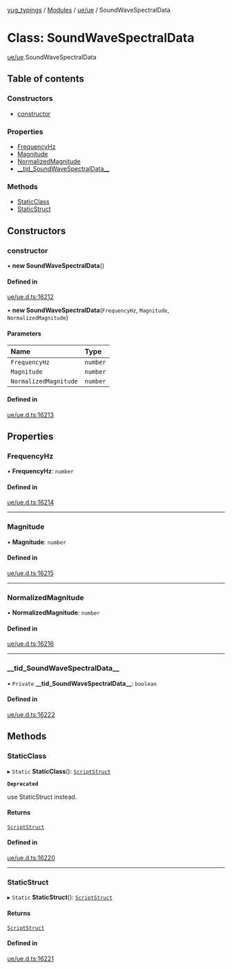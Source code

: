 [yug_typings](../README.md) / [Modules](../modules.md) / [ue/ue](../modules/ue_ue.md) / SoundWaveSpectralData

# Class: SoundWaveSpectralData

[ue/ue](../modules/ue_ue.md).SoundWaveSpectralData

## Table of contents

### Constructors

- [constructor](ue_ue.SoundWaveSpectralData.md#constructor)

### Properties

- [FrequencyHz](ue_ue.SoundWaveSpectralData.md#frequencyhz)
- [Magnitude](ue_ue.SoundWaveSpectralData.md#magnitude)
- [NormalizedMagnitude](ue_ue.SoundWaveSpectralData.md#normalizedmagnitude)
- [\_\_tid\_SoundWaveSpectralData\_\_](ue_ue.SoundWaveSpectralData.md#__tid_soundwavespectraldata__)

### Methods

- [StaticClass](ue_ue.SoundWaveSpectralData.md#staticclass)
- [StaticStruct](ue_ue.SoundWaveSpectralData.md#staticstruct)

## Constructors

### constructor

• **new SoundWaveSpectralData**()

#### Defined in

[ue/ue.d.ts:16212](https://github.com/YugMetaverse/yug_typings/blob/25cad34/ue/ue.d.ts#L16212)

• **new SoundWaveSpectralData**(`FrequencyHz`, `Magnitude`, `NormalizedMagnitude`)

#### Parameters

| Name | Type |
| :------ | :------ |
| `FrequencyHz` | `number` |
| `Magnitude` | `number` |
| `NormalizedMagnitude` | `number` |

#### Defined in

[ue/ue.d.ts:16213](https://github.com/YugMetaverse/yug_typings/blob/25cad34/ue/ue.d.ts#L16213)

## Properties

### FrequencyHz

• **FrequencyHz**: `number`

#### Defined in

[ue/ue.d.ts:16214](https://github.com/YugMetaverse/yug_typings/blob/25cad34/ue/ue.d.ts#L16214)

___

### Magnitude

• **Magnitude**: `number`

#### Defined in

[ue/ue.d.ts:16215](https://github.com/YugMetaverse/yug_typings/blob/25cad34/ue/ue.d.ts#L16215)

___

### NormalizedMagnitude

• **NormalizedMagnitude**: `number`

#### Defined in

[ue/ue.d.ts:16216](https://github.com/YugMetaverse/yug_typings/blob/25cad34/ue/ue.d.ts#L16216)

___

### \_\_tid\_SoundWaveSpectralData\_\_

• `Private` **\_\_tid\_SoundWaveSpectralData\_\_**: `boolean`

#### Defined in

[ue/ue.d.ts:16222](https://github.com/YugMetaverse/yug_typings/blob/25cad34/ue/ue.d.ts#L16222)

## Methods

### StaticClass

▸ `Static` **StaticClass**(): [`ScriptStruct`](ue_ue.ScriptStruct.md)

**`Deprecated`**

use StaticStruct instead.

#### Returns

[`ScriptStruct`](ue_ue.ScriptStruct.md)

#### Defined in

[ue/ue.d.ts:16220](https://github.com/YugMetaverse/yug_typings/blob/25cad34/ue/ue.d.ts#L16220)

___

### StaticStruct

▸ `Static` **StaticStruct**(): [`ScriptStruct`](ue_ue.ScriptStruct.md)

#### Returns

[`ScriptStruct`](ue_ue.ScriptStruct.md)

#### Defined in

[ue/ue.d.ts:16221](https://github.com/YugMetaverse/yug_typings/blob/25cad34/ue/ue.d.ts#L16221)

